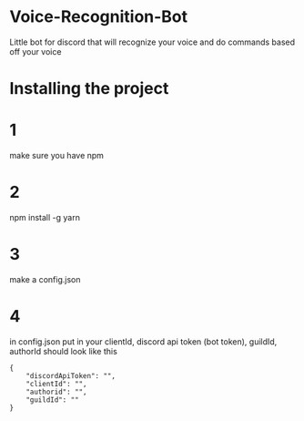# Voice-Recognition-Bot
Little bot for discord that will recognize your voice and do commands based off your voice

# Installing the project
# 1
make sure you have npm
# 2
npm install -g yarn
# 3
make a config.json
# 4
in config.json put in your clientId, discord api token (bot token), guildId, authorId should look like this
```
{
    "discordApiToken": "",
    "clientId": "",
    "authorid": "",
    "guildId": ""
}
``` 
